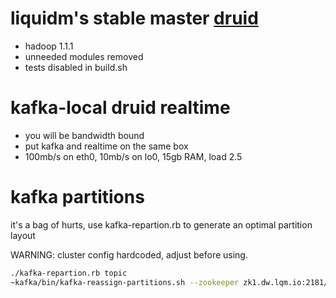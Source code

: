 liquidm's stable master [druid](https://github.com/metamx/druid)
=================================================================

   - hadoop 1.1.1
   - unneeded modules removed
   - tests disabled in build.sh

kafka-local druid realtime
==========================
   - you will be bandwidth bound
   - put kafka and realtime on the same box
   - 100mb/s on eth0, 10mb/s on lo0, 15gb RAM, load 2.5

kafka partitions
================
it's a bag of hurts, use kafka-repartion.rb to generate an optimal
partition layout

WARNING: cluster config hardcoded, adjust before using.

 ```bash
./kafka-repartion.rb topic
~kafka/bin/kafka-reassign-partitions.sh --zookeeper zk1.dw.lqm.io:2181/kafka --manual-assignment-json-file ./topic.all.json
```
